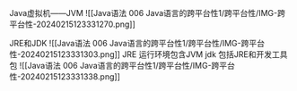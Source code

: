 Java虚拟机——JVM
![[Java语法 006 Java语言的跨平台性1/跨平台性/IMG-跨平台性-20240215123331270.png]]

JRE和JDK
![[Java语法 006 Java语言的跨平台性1/跨平台性/IMG-跨平台性-20240215123331303.png]]
JRE 运行环境包含JVM
jdk 包括JRE和开发工具包
![[Java语法 006 Java语言的跨平台性1/跨平台性/IMG-跨平台性-20240215123331338.png]]



